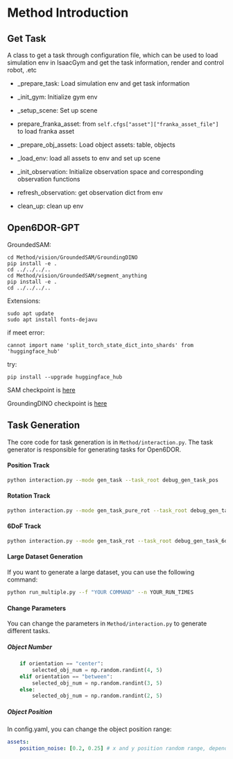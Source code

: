 # Method Introduction



## Get Task
A class to get a task through configuration file, which can be used to load simulation env in IsaacGym and get the task information, render and control robot, .etc

- _prepare_task: Load simulation env and get task information

- _init_gym: Initialize gym env

- _setup_scene: Set up scene

- prepare_franka_asset: from `self.cfgs["asset"]["franka_asset_file"]` to load franka asset

- _prepare_obj_assets: Load object assets: table, objects

- _load_env: load all assets to env and set up scene

- _init_observation: Initialize observation space and corresponding observation functions

- refresh_observation: get observation dict from env

- clean_up: clean up env

## Open6DOR-GPT

GroundedSAM:
```
cd Method/vision/GroundedSAM/GroundingDINO
pip install -e .
cd ../../../..
cd Method/vision/GroundedSAM/segment_anything
pip install -e .
cd ../../../..
```
Extensions:
```
sudo apt update
sudo apt install fonts-dejavu
```

if meet error:
```
cannot import name 'split_torch_state_dict_into_shards' from 'huggingface_hub'
```
try:
```
pip install --upgrade huggingface_hub
```

SAM checkpoint is [here](https://huggingface.co/spaces/abhishek/StableSAM/resolve/main/sam_vit_h_4b8939.pth)

GroundingDINO checkpoint is [here](https://github.com/IDEA-Research/GroundingDINO/releases/download/v0.1.0-alpha/groundingdino_swint_ogc.pth)

## Task Generation

The core code for task generation is in `Method/interaction.py`. The task generator is responsible for generating tasks for Open6DOR. 

#### Position Track
```bash
python interaction.py --mode gen_task --task_root debug_gen_task_pos
```


#### Rotation Track
```bash
python interaction.py --mode gen_task_pure_rot --task_root debug_gen_task_rot
```

#### 6DoF Track
```bash
python interaction.py --mode gen_task_rot --task_root debug_gen_task_6dof
```

#### Large Dataset Generation
If you want to generate a large dataset, you can use the following command:
```bash
python run_multiple.py --f "YOUR COMMAND" --n YOUR_RUN_TIMES
```

#### Change Parameters
You can change the parameters in `Method/interaction.py` to generate different tasks.

##### Object Number
```python
    if orientation == "center":
        selected_obj_num = np.random.randint(4, 5)
    elif orientation == "between":
        selected_obj_num = np.random.randint(3, 5)
    else:
        selected_obj_num = np.random.randint(2, 5)
```

##### Object Position
In config.yaml, you can change the object position range:
```yaml
assets:
    position_noise: [0.2, 0.25] # x and y position random range, depends on the table size
```

